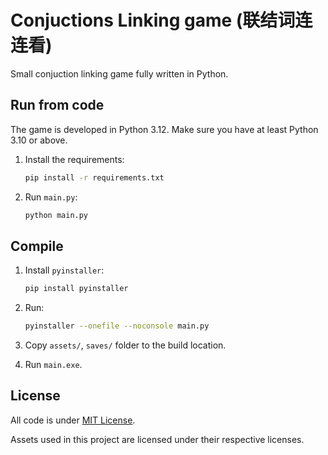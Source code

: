 # Conjuctions Linking game (联结词连连看)
Small conjuction linking game fully written in Python.

## Run from code
The game is developed in Python 3.12. Make sure you have at least Python 3.10 or above.

1. Install the requirements:

    ```bash
    pip install -r requirements.txt
    ```

2. Run `main.py`:

    ```bash
    python main.py
    ```

## Compile
1. Install `pyinstaller`:

    ```bash
    pip install pyinstaller
    ```

2. Run:

    ```bash
    pyinstaller --onefile --noconsole main.py
    ```

3. Copy `assets/`, `saves/` folder to the build location.

4. Run `main.exe`.

## License
All code is under [MIT License](LICENSE).

Assets used in this project are licensed under their respective licenses.